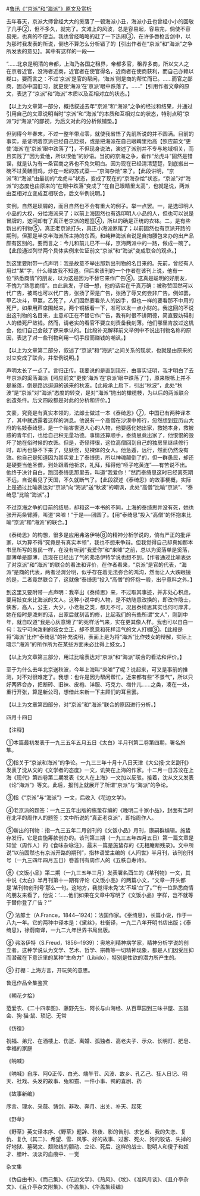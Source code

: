 #[鲁迅《“京派”和“海派”》原文及赏析](https://www.vrrw.net/wx/8612.html)

去年春天，京派大师曾经大大的奚落了一顿海派小丑，海派小丑也曾经小小的回敬了几手②，但不多久，就完了。文滩上的风波，总是容易起，容易完，倘使不容易完，也真的不便当。我也曾经略略的赶了一下热闹③，在许多唇枪舌剑中，以为那时我发表的所说，倒也不算怎么分析错了的【引出作者在“京派”和“海派”之争所发表的意见】。其中有这样的一段──



“……北京是明清的帝都，上海乃各国之租界，帝都多官，租界多商，所以文人之在京者近官，没海者近商，近官者在使官得名，近商者在使商获利，而自己亦赖以糊口。要而言之：不过‘京派’是官的帮闲，‘海派’则是商的帮忙而已。……而官之鄙商，固亦中国旧习，就更使‘海派’在‘京派’眼中跌落了。……”【引用作者文章的原文，表达了“京派”和“海派”本质以及互相对立的状态。】

【以上为文章第一部分，概括叙述去年“京派”和“海派”之争的经过和结果，并通过引用自己的文章说明当时“京派”和“海派”的本质和互相对立的状态，特别点明“京派”对“海派”的鄙视，为后文对此的分析做铺垫。】

但到得今年春末，不过一整年带点零，就使我省悟了先前所说的并不圆满。目前的事实，是证明着京派已经自己贬损，或是把海派在自己眼睛里抬高【照应前文“更使‘海派’在‘京派’眼中跌落了”】，不但现身说法，演述了派别并不专与地域相关，而且实践了“因为爱他，所以恨他”的妙语。当初的京海之争，看作“龙虎斗”固然是错误，就是认为有一条官商之界也不免欠明白。因为现在已经清清楚楚，到底搬出一碗不过黄鳝田鸡，炒在一起的苏式菜──“京海杂烩”来了。【此段讲明，“京派”和“海派”由最初的“龙虎斗”状态，变成了现在的“京海杂烩”状态，“京派”对“海派”的态度也由原来的“在眼中跌落”变成了“在自己眼睛里太高”，也就是说，两派由互相对立变成互相联合，后文举例说明。】

实例，自然是琐屑的，而且自然也不会有重大的例子。举一点罢。一，是选印明人小品的大权，分给海派来了；以前上海固然也有选印明人小品的人，但也可以说是冒牌的，这回却有了真正老京派的题签④，所以的确是正统的衣钵。二，是有些新出的刊物⑤，真正老京派打头，真正小海派煞尾了；以前固然也有京派开路的期刊，但那是半京半海派所主持的东西，和纯粹海派自说是自掏腰包来办的出产品颇有区别的。要而言之：今儿和前儿已不一样，京海两派中的一路，做成一碗了。【此段通过列举两个具体实例来佐证前文“京派”和“海派”变成联合的观点。】

到这里要附带一点声明：我是故意不举出那新出刊物的名目来的。先前，曾经有人用过“某”字，什么缘故我不知道。但后来该刊的一个作者在该刊上说，他有一位“熟悉商情”的朋友，以为这是因为不替它来作广告⑥。这真是聪明的好朋友，不愧为“熟悉商情”。由此启发，子细一想，他的话实在千真万确：被称赞固然可以代广告，被骂也可以代广告，张扬了荣是广告，张扬了辱又何尝非广告。例如罢，甲乙决斗，甲赢，乙死了，人们固然要看杀人的凶手，但也一样的要看那不中用的死尸，如果用芦席围起来，两个铜板看一下，准可以发一点小财的。我这回的不说出这刊物的名目来，主意却正在不替它作广告，我有时很不讲阴德，简直要妨碍别人的借死尸敛钱。然而，请老实的看官不要立刻责备我刻薄。他们哪里肯放过这机会，他们自己会敲了锣来承认的。【此段补充解释前文举例中不说出刊物名称的原因，表达了对一些刊物利用一切手段而赚钱的嘲讽。】

【以上为文章第二部分，叙述了“京派”和“海派”之间关系的现状，也就是由原来的对立变成了联合，并举例说明。】

声明太长了一点了。言归正传。我要说的是直到现在，由事实证明，我才明白了去年京派的奚落海派【照应前文“更使‘海派’在‘京派’眼中跌落了”】，原来根柢上并不是奚落，倒是路远迢迢的送来的秋波。【此段承上启下，引出“秋波”，此处“秋波”是“京派”对“海派”态度的转变，是对“海派”抛出的橄榄枝，为以后的两派联合创造条件。后文四段都是对此的分析和评价。】

文豪，究竟是有真实本领的，法郎士做过一本《泰绮思》⑦，中国已有两种译本了，其中就透露着这样的消息。他说有一个高僧在沙漠中修行，忽然想到亚历山大府的名妓泰绮思，是一个贻害世道人心的人物，他要感化她出家，救她本身，救被惑的青年们，也给自己积无量功德。事情还算顺手，泰绮思竟出家了，他恨恨的毁坏了她在俗时候的衣饰。但是，奇怪得很，这位高僧回到自己的独房里继续修行时，却再也静不下来了，见妖怪，见裸体的女人。他急遁，远行，然而仍然没有效。他自己是知道因为其实爱上了泰绮思，所以神魂颠倒了的，但一群愚民，却还是硬要当他圣僧，到处跟着他祈求，礼拜，拜得他“哑子吃黄连”──有苦说不出。他终于决计自白，跑回泰绮思那里去，叫道“我爱你！”然而泰绮思这时已经离死期不远，自说看见了天国，不久就断气了。【此段叙述《泰绮思》的故事梗概，实际上是通过比喻表达对“京派”向“海派”送“秋波”的嘲讽，此处“高僧”比喻“京派”、“泰绮思”比喻“海派”。】

不过京海之争的目前的结局，却和这一本书的不同，上海的泰绮思并没有死，她也张开两条臂膊，叫道“来㖸！”于是──团圆了。【用“泰绮思”投入“高僧”的怀抱来比喻“京派”和“海派”的联合。】

《泰绮思》的构想，很多是应用弗洛伊特⑧的精神分析学说的，倘有严正的批评家，以为算不得“究竟是有真实本领”，我也不想来争辩。但我觉得自己却真如那本书里所写的愚民一样，在没有听到“我爱你”和“来㖸”之前，总以为奚落单是奚落，鄙薄单是鄙薄，连现在已经出了气的弗洛伊特学说也想不到。【作者通过比喻表达了对京派”和“海派”的联合的看法和评价，在作者看来，“京派”是官的代表，“海派”是商的代表，两者泾渭分明，似乎存在着无法弥合的鸿沟，然而让人大跌眼镜的是，二者竟然联合了，这就像“泰绮思”投入“高僧”的怀抱一般，出乎意料之外。】

到这里又要附带一点声明：我举出《泰绮思》来，不过取其事迹，并非处心积虑，要用妓女来比海派的文人。这种小说中的人物，是不妨随意改换的，即改作隐士，侠客，高人，公主，大少，小老板之类，都无不可。况且泰绮思其实也何可厚非。她在俗时是泼剌的活，出家后就刻苦的修，比起我们的有些所谓“文人”，刚到中年，就自叹道“我是心灰意懒了”的死样活气来，实在更其像人样。我也可以自白一句：我宁可向泼剌的妓女立正，却不愿意和死样活气的文人打棚⑨。【此段是将“海派”比作“泰绮思”的补充说明，表面上是为将“海派”比作妓女的辩解，实际上暗示“海派”的所作所为在某些方面未必比得上妓女。】

【以上为文章第三部分，用过比喻表达对“京派”和“海派”联合的看法和评价。】

至于为什么去年北京送秋波，今年上海叫“来㖸”了呢？说起来，可又是事前的推测，对不对很难定了。我想：也许是因为帮闲帮忙，近来都有些“不景气”，所以只好两界合办，把断砖、旧袜、皮袍、洋服、巧克力、梅什儿……之类，凑在一处，重行开张，算是新公司，想借此来新一下主顾们的耳目罢。

【以上为文章第四部分，对“京派”和“海派”联合的原因进行分析。】

四月十四日





【注释】

①本篇最初发表于一九三五年五月五日《太白》半月刊第二卷第四期，署名旅隼。

②指关于“京派和海派”的争论。一九三三年十月十八日天津《大公报·文艺副刊》发表了沈从文的《文学者的态度》一文，讥笑在上海的作家。十二月一日苏汶在上海《现代》第四卷第二期发表《文人在上海》一文加以反驳。接着，沈从文又发表《论“海派”》等文。此后，报刊上就展开了所谓“京派”与“海派”的争论。

③指《“京派”与“海派”》一文，后收入《花边文学》。

④老京派的题签：一九三五年出版的施蛰存编的《晚明二十家小品》，封面有当时在北平的周作人的题签；文中所说的“真正老京派”，即指周作人。

⑤新出的刊物：指一九三五年二月创刊的《文饭小品》月刊，康嗣群编辑。施蛰存发行。它是由施筹款创办的。该刊第三期（一九三五年四月五日）第一篇文章是知堂（周作人）的《食味杂咏注》，最末一篇是施蛰存的《无相庵断残录》。文中所说“以前固然也有京派开路的期刊”，指林语堂主编的《人间世》半月刊，该刊创刊号（一九三四年四月五日）卷首刊有周作人的《五秩自寿诗》。

⑥《文饭小品》第二期（一九三五年三月）发表署名酉生的《某刊物》一文，其中说《太白》半月刊第十一期有评论《文饭小品》的两篇小文，“文章一开头都是‘某刊物创刊号’那么一句。这地方，我觉得未免‘太’不坦‘白’了。”“有一位熟悉商情的朋友来看了，他说：‘……他们如果在文章中写明了《文饭小品》字样，岂不就等于替你登了广告？’”

⑦ 法郎士（A.France，1844─1924）：法国作家。《泰绮思》，长篇小说，作于一八九一年。它的两种中译本是：《黛丝》，杜衡译，一九二八年开明书店出版；《泰绮思》，徐蔚南译，一九二九年世界书局出版。

⑧ 弗洛伊特（S.Freud，1856─1939）：奥地利精神病学家，精神分析学说的创立者。这种学说认为文学、艺术、哲学、宗教等一切精神现象，都是人们因受压抑而潜藏在下意识里的某种“生命力”（Libido），特别是性欲的潜力所产生的。

⑨ 打棚：上海方言，开玩笑的意思。

鲁迅作品全集鉴赏

《朝花夕拾》

范爱农、《二十四孝图》、藤野先生、阿长与山海经、从百草园到三味书屋、五猖会、狗·猫·鼠、琐记、无常

《仿徨》

祝福、弟兄、在酒楼上、伤逝、离婚、孤独者、高老夫子、示众、长明灯、肥皂、幸福的家庭

《呐喊》

《呐喊》自序、阿Q正传、白光、端午节、风波、故乡、孔乙己、狂人日记、明天、社戏、头发的故事、兔和猫、一件小事、鸭的喜剧、药

《故事新编》

序言、理水、采薇、铸剑、非攻、奔月、出关、补天、起死

《野草》

《野草》英文译本序、《野草》题辞、秋夜、影的告别、求乞者、我的失恋、复仇、复仇〔其二〕、希望、雪、风筝、好的故事、过客、死火、狗的驳诘、失掉的好地狱、墓碣文、颓败线的颤动、立论、死后、这样的战士、聪明人和傻子和奴才、腊叶、淡淡的血痕中、一觉

杂文集

《伪自由书》、《而己集》、《花边文学》、《热风》、《坟》、《准风月谈》、《且介亭杂文》、《且介亭杂文附集》、《华盖集》、《华盖集续编》

